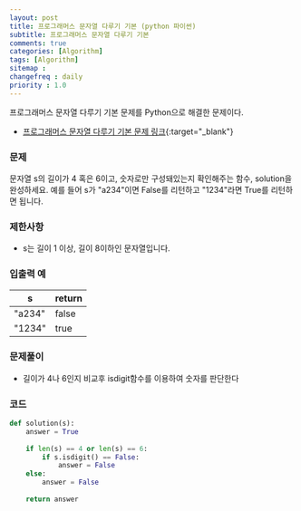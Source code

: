 ```yaml
---
layout: post
title: 프로그래머스 문자열 다루기 기본 (python 파이썬)
subtitle: 프로그래머스 문자열 다루기 기본
comments: true
categories: [Algorithm]
tags: [Algorithm]
sitemap :
changefreq : daily
priority : 1.0
---
```

프로그래머스 문자열 다루기 기본 문제를 Python으로 해결한 문제이다.  

* [프로그래머스 문자열 다루기 기본 문제 링크](https://programmers.co.kr/learn/courses/30/lessons/12918){:target="_blank"}

### 문제 
문자열 s의 길이가 4 혹은 6이고, 숫자로만 구성돼있는지 확인해주는 함수, solution을 완성하세요. 예를 들어 s가 "a234"이면 False를 리턴하고 "1234"라면 True를 리턴하면 됩니다.

### 제한사항
* s는 길이 1 이상, 길이 8이하인 문자열입니다.

### 입출력 예

|s|return|
|-----|-----|
|"a234"|false|
|"1234"|true|

### 문제풀이
* 길이가 4나 6인지 비교후 isdigit함수를 이용하여 숫자를 판단한다

### 코드
```python
def solution(s):
    answer = True
    
    if len(s) == 4 or len(s) == 6:
        if s.isdigit() == False:
            answer = False
    else:
        answer = False
    
    return answer
```
